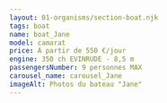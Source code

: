 ```yaml
---
layout: 01-organisms/section-boat.njk
tags: boat
name: boat_Jane
model: camarat
price: À partir de 550 €/jour
engine: 350 ch EVINRUDE - 8,5 m
passengersNumber: 9 personnes MAX
carousel_name: carousel_Jane
imageAlt: Photos du bateau "Jane"
---
```

